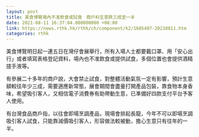 ```yaml
---
layout: post
title: 美食博覽場內不准飲食或試食　商戶料生意跌三成至一半
date: 2021-08-11 16:37:04.000000000 +08:00
link: https://news.rthk.hk/rthk/ch/component/k2/1605407-20210811.htm
categories: rthk
---
```


美食博覽明日起一連五日在灣仔會展舉行，所有入場人士都要戴口罩、用「安心出行」或者填寫表格登記資料，場內也不准飲食或提供試食，多個位置也會提供酒精搓手液等。

有參展二十多年的商户說，大會禁止試食，對整體活動氣氛一定有影響，預計生意額較往年少三成，需要適應新常態，展會期間會盡量打開產品包裝，靠食物本身香味，希望吸引客人，又相信電子消費券有助帶動生意，已凖備好四款支付平台予客人使用。

有台灣食品商戶指，以往會即場烹調產品，現場會排起長龍，今年不可以即場烹調吸引客人試食，只能靠減價吸引客人，形容做法較被動，擔心生意只有往年的一半。
